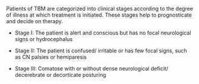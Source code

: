 Patients of TBM are categorized into clinical stages according to the degree of illness at which treatment is initiated. These stages help to prognosticate and decide on therapy.

- Stage I: The patient is alert and conscious but has no focal neurological signs or hydrocephalus

- Stage II: The patient is confused/ irritable or has few focal signs, such as CN palsies or hemiparesis

- Stage III: Comatose with or without dense neurological deficit/ decerebrate or decorticate posturing
